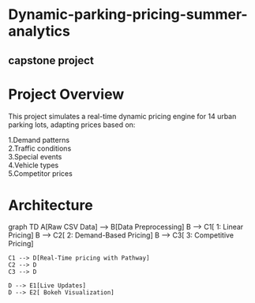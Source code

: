# Dynamic-parking-pricing-summer-analytics
## capstone project

# Project Overview
This project simulates a real-time dynamic pricing engine for 14 urban parking lots, adapting prices based on:

1.Demand patterns  
2.Traffic conditions  
3.Special events  
4.Vehicle types  
5.Competitor prices  

# Architecture

graph TD
    A[Raw CSV Data] --> B[Data Preprocessing]
    B --> C1[ 1: Linear Pricing]
    B --> C2[ 2: Demand-Based Pricing]
    B --> C3[ 3: Competitive Pricing]
    
    C1 --> D[Real-Time pricing with Pathway]
    C2 --> D
    C3 --> D
    
    D --> E1[Live Updates]
    D --> E2[ Bokeh Visualization]

